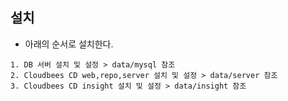 
## 설치

- 아래의 순서로 설치한다.

```
1. DB 서버 설치 및 설정 > data/mysql 참조
2. Cloudbees CD web,repo,server 설치 및 설정 > data/server 참조
3. Cloudbees CD insight 설치 및 설정 > data/insight 참조
```
